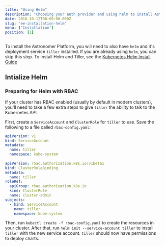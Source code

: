 ```yaml
---
title: "Using Helm"
description: "Choosing your auth provider and using helm to install Astronomer Enterprise."
date: 2018-10-12T00:00:00.000Z
slug: "ee-installation-helm"
menu: ["Installation"]
position: [1]
---
```


To install the Astronomer Platform, you will need to also have `helm` and it's deployment service `tiller` installed. If you are already using `helm`, you can skip this step.
To install Helm and Tiller, see the [Kubernetes Helm Install Guide](https://github.com/kubernetes/helm/blob/master/docs/install.md)

## Intialize Helm

### Preparing for Helm with RBAC

If your cluster has RBAC enabled (usually by default in modern clusters), you'll need to take a few extra steps to give `tiller` the ability to talk to the Kubernetes API.

First, create a `ServiceAccount` and `ClusterRole` for `tiller` to use. Save the following to a file called `rbac-config.yaml`:

```yaml
apiVersion: v1
kind: ServiceAccount
metadata:
  name: tiller
  namespace: kube-system
---
apiVersion: rbac.authorization.k8s.io/v1beta1
kind: ClusterRoleBinding
metadata:
  name: tiller
roleRef:
  apiGroup: rbac.authorization.k8s.io
  kind: ClusterRole
  name: cluster-admin
subjects:
  - kind: ServiceAccount
    name: tiller
    namespace: kube-system
```

Then, run `kubectl create -f rbac-config.yaml` to create the resources in your cluster. After that, run `helm init --service-account tiller` to install `tiller` with the new service account. `tiller` should now have permissions to deploy charts.
